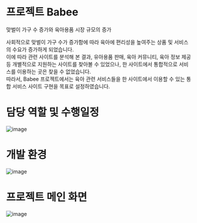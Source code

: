 # 프로젝트 Babee

맞벌이 가구 수 증가와 육아용품 시장 규모의 증가

사회적으로 맞벌이 가구 수가 증가함에 따라 육아에 편리성을 높여주는 상품 및 서비스의 수요가 증가하게 되었습니다. <br>
이에 따라 관련 사이트를 분석해 본 결과, 유아용품 판매, 육아 커뮤니티, 육아 정보 제공 등 개별적으로 지원하는 사이트를 찾아볼 수 있었으나, 한 사이트에서 통합적으로 서비스를 이용하는 곳은 찾을 수 없었습니다. <br>
따라서, Babee 프로젝트에서는 육아 관련 서비스들을 한 사이트에서 이용할 수 있는 통합 서비스 사이트 구현을 목표로 설정하였습니다.
<br>
# 담당 역할 및 수행일정

![image](https://github.com/hansololol/Babee/assets/142460146/5edbe2b6-6a2f-4aaf-bbb5-a273d94bdf41)


# 개발 환경 

![image](https://github.com/hansololol/Babee/assets/142460146/bf02811a-1281-4e6e-81aa-eb7a78fe5084)

# 프로젝트 메인 화면 
![image](https://github.com/hansololol/Babee/assets/142460146/bb3da0a3-162c-4939-80b0-212612d2a9a0)
